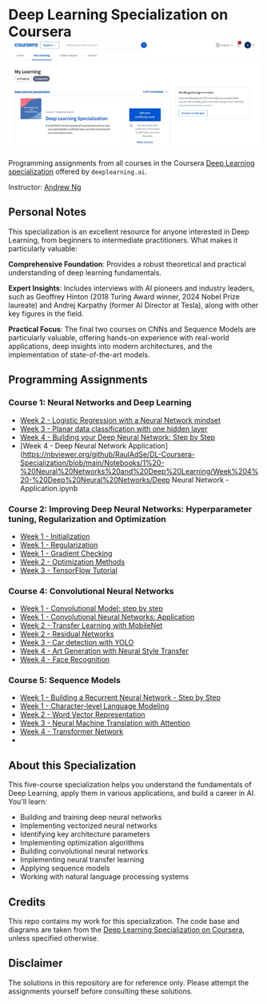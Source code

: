 # Deep Learning Specialization on Coursera ![Completion](Finish.jpg)

Programming assignments from all courses in the Coursera [Deep Learning specialization](https://www.coursera.org/specializations/deep-learning) offered by `deeplearning.ai`.

Instructor: [Andrew Ng](http://www.andrewng.org/)

## Personal Notes

This specialization is an excellent resource for anyone interested in Deep Learning, from beginners to intermediate practitioners. What makes it particularly valuable:

**Comprehensive Foundation**: Provides a robust theoretical and practical understanding of deep learning fundamentals.

**Expert Insights**: Includes interviews with AI pioneers and industry leaders, such as Geoffrey Hinton (2018 Turing Award winner, 2024 Nobel Prize laureate) and Andrej Karpathy (former AI Director at Tesla), along with other key figures in the field.

**Practical Focus**: The final two courses on CNNs and Sequence Models are particularly valuable, offering hands-on experience with real-world applications, deep insights into modern architectures, and the implementation of state-of-the-art models.

## Programming Assignments

### Course 1: Neural Networks and Deep Learning

- [Week 2 - Logistic Regression with a Neural Network mindset](https://nbviewer.org/github/RaulAdSe/DL-Coursera-Specialization/blob/main/Notebooks/1%20-%20Neural%20Networks%20and%20Deep%20Learning/Week%202%20-%20Neural%20Network%20Basics/Logistic_Regression_with_a_Neural_Network_mindset.ipynb)
- [Week 3 - Planar data classification with one hidden layer](https://nbviewer.org/github/RaulAdSe/DL-Coursera-Specialization/blob/main/Notebooks/1%20-%20Neural%20Networks%20and%20Deep%20Learning/Week%203%20-%20Shallow%20Neural%20Networks/Planar_data_classification_with_one_hidden_layer.ipynb)
- [Week 4 - Building your Deep Neural Network: Step by Step](https://nbviewer.org/github/RaulAdSe/DL-Coursera-Specialization/blob/main/Notebooks/1%20-%20Neural%20Networks%20and%20Deep%20Learning/Week%204%20-%20Deep%20Neural%20Networks/Building_your_Deep_Neural_Network_Step_by_Step.ipynb)
- [Week 4 - Deep Neural Network Application](https://nbviewer.org/github/RaulAdSe/DL-Coursera-Specialization/blob/main/Notebooks/1%20-%20Neural%20Networks%20and%20Deep%20Learning/Week%204%20-%20Deep%20Neural%20Networks/Deep Neural Network - Application.ipynb
### Course 2: Improving Deep Neural Networks: Hyperparameter tuning, Regularization and Optimization

- [Week 1 - Initialization](https://nbviewer.org/github/RaulAdSe/DL-Coursera-Specialization/blob/main/Notebooks/2%20-%20Improving%20Deep%20Neural%20Networks%20Hyperparameter%20Tuning%2C%20Regularization%20and%20Optimization/Week%201%20-%20Practical%20Aspects%20of%20DL/Initialization.ipynb)
- [Week 1 - Regularization](https://nbviewer.org/github/RaulAdSe/DL-Coursera-Specialization/blob/main/Notebooks/2%20-%20Improving%20Deep%20Neural%20Networks%20Hyperparameter%20Tuning%2C%20Regularization%20and%20Optimization/Week%201%20-%20Practical%20Aspects%20of%20DL/Regularization.ipynb)
- [Week 1 - Gradient Checking](https://nbviewer.org/github/RaulAdSe/DL-Coursera-Specialization/blob/main/Notebooks/2%20-%20Improving%20Deep%20Neural%20Networks%20Hyperparameter%20Tuning%2C%20Regularization%20and%20Optimization/Week%201%20-%20Practical%20Aspects%20of%20DL/Gradient_Checking.ipynb)
- [Week 2 - Optimization Methods](https://nbviewer.org/github/RaulAdSe/DL-Coursera-Specialization/blob/main/Notebooks/2%20-%20Improving%20Deep%20Neural%20Networks%20Hyperparameter%20Tuning%2C%20Regularization%20and%20Optimization/Week%202%20-%20Optimization%20Algorithms/Optimization_methods.ipynb)
- [Week 3 - TensorFlow Tutorial](https://nbviewer.org/github/RaulAdSe/DL-Coursera-Specialization/blob/main/Notebooks/2%20-%20Improving%20Deep%20Neural%20Networks%20Hyperparameter%20Tuning%2C%20Regularization%20and%20Optimization/Week%203%20-%20Hyperparameter%20Tuning%2C%20Batch%20Normalization%2C%20Programming%20Frameworks/Tensorflow_introduction.ipynb)

### Course 4: Convolutional Neural Networks

- [Week 1 - Convolutional Model: step by step](https://nbviewer.org/github/RaulAdSe/DL-Coursera-Specialization/blob/main/Notebooks/4%20-%20Convolutional%20Neural%20Networks/Week%201%20-%20Foundations%20of%20CNNs/Convolution_model_Step_by_Step_v1.ipynb)
- [Week 1 - Convolutional Neural Networks: Application](https://nbviewer.org/github/RaulAdSe/DL-Coursera-Specialization/blob/main/Notebooks/4%20-%20Convolutional%20Neural%20Networks/Week%201%20-%20Foundations%20of%20CNNs/Convolution_model_Application.ipynb)
- [Week 2 - Transfer Learning with MobileNet](https://nbviewer.org/github/RaulAdSe/DL-Coursera-Specialization/blob/main/Notebooks/4%20-%20Convolutional%20Neural%20Networks/Week%202%20-%20DCNNs%20Case%20Studies/Transfer_learning_with_MobileNet_v1.ipynb)
- [Week 2 - Residual Networks](https://nbviewer.org/github/RaulAdSe/DL-Coursera-Specialization/blob/main/Notebooks/4%20-%20Convolutional%20Neural%20Networks/Week%202%20-%20DCNNs%20Case%20Studies/Residual_Networks.ipynb)
- [Week 3 - Car detection with YOLO](https://nbviewer.org/github/RaulAdSe/DL-Coursera-Specialization/blob/main/Notebooks/4%20-%20Convolutional%20Neural%20Networks/Week%203%20-%20Object%20Detection/Autonomous_driving_application_Car_detection.ipynb)
- [Week 4 - Art Generation with Neural Style Transfer](https://nbviewer.org/github/RaulAdSe/DL-Coursera-Specialization/blob/main/Notebooks/4%20-%20Convolutional%20Neural%20Networks/Week%204%20-%20Special%20Applications/Neural_Style_Transfer/Art_Generation_with_Neural_Style_Transfer.ipynb)
- [Week 4 - Face Recognition](https://nbviewer.org/github/RaulAdSe/DL-Coursera-Specialization/blob/main/Notebooks/4%20-%20Convolutional%20Neural%20Networks/Week%204%20-%20Special%20Applications/Face_Recognition/Face_Recognition.ipynb)

### Course 5: Sequence Models

- [Week 1 - Building a Recurrent Neural Network - Step by Step](https://nbviewer.org/github/RaulAdSe/DL-Coursera-Specialization/blob/main/Notebooks/5%20-%20Sequence%20Models/Week%201%20-%20RNNs/Building_a_Recurrent_Neural_Network_Step_by_Step.ipynb)
- [Week 1 - Character-level Language Modeling](https://nbviewer.org/github/RaulAdSe/DL-Coursera-Specialization/blob/main/Notebooks/5%20-%20Sequence%20Models/Week%201%20-%20RNNs/Dinosaurus_Island_Character_level_language_model.ipynb)
- [Week 2 - Word Vector Representation](https://nbviewer.org/github/RaulAdSe/DL-Coursera-Specialization/blob/main/Notebooks/5%20-%20Sequence%20Models/Week%202%20-%20NLP%20and%20Word%20Embeddings/Operations_on_word_vectors.ipynb)
- [Week 3 - Neural Machine Translation with Attention](https://nbviewer.org/github/RaulAdSe/DL-Coursera-Specialization/blob/main/Notebooks/5%20-%20Sequence%20Models/Week%203%20-%20Sequence%20Models%20and%20Attention%20Mechanism/Neural_machine_translation_with_attention.ipynb)
- [Week 4 - Transformer Network](https://nbviewer.org/github/RaulAdSe/DL-Coursera-Specialization/blob/main/Notebooks/5%20-%20Sequence%20Models/Week%204%20-%20Transformers/Transformer_architecture_v1.ipynb)
- 
## About this Specialization

This five-course specialization helps you understand the fundamentals of Deep Learning, apply them in various applications, and build a career in AI. You'll learn:

- Building and training deep neural networks
- Implementing vectorized neural networks
- Identifying key architecture parameters
- Implementing optimization algorithms
- Building convolutional neural networks
- Implementing neural transfer learning
- Applying sequence models
- Working with natural language processing systems

## Credits

This repo contains my work for this specialization. The code base and diagrams are taken from the [Deep Learning Specialization on Coursera](https://www.coursera.org/specializations/deep-learning), unless specified otherwise.

## Disclaimer

The solutions in this repository are for reference only. Please attempt the assignments yourself before consulting these solutions.
